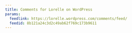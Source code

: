 ```yaml
---
title: Comments for Lorelle on WordPress
params:
  feedlink: https://lorelle.wordpress.com/comments/feed/
  feedid: 8b121a24c3d2c49ab62f769c173b9611
---
```

